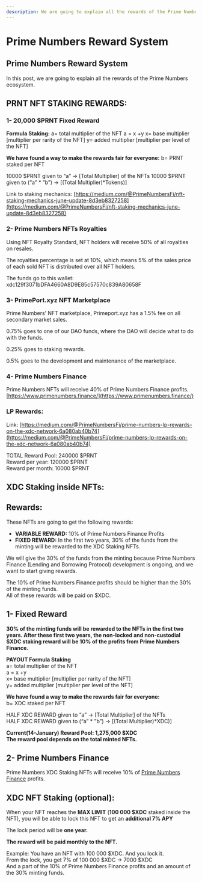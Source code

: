 ```yaml
---
description: We are going to explain all the rewards of the Prime Numbers ecosystem.
---
```


# Prime Numbers Reward System

## Prime Numbers Reward System <a href="#5230" id="5230"></a>

In this post, we are going to explain all the rewards of the Prime Numbers ecosystem.

## PRNT NFT STAKING REWARDS: <a href="#b642" id="b642"></a>

### 1- 20,000 $PRNT Fixed Reward <a href="#4e23" id="4e23"></a>

**Formula Staking:** a= total multiplier of the NFT a = x +y x= base multiplier \[multiplier per rarity of the NFT] y= added multiplier \[multiplier per level of the NFT]

**We have found a way to make the rewards fair for everyone:** b= PRNT staked per NFT

10000 $PRNT given to “a” -> \[Total Multiplier] of the NFTs 10000 $PRNT given to (“a” \* ”b”) -> \[(Total Multiplier)\*Tokens)]

Link to staking mechanics: [https://medium.com/@PrimeNumbersFi/nft-staking-mechanics-june-update-8d3eb8327258](https://medium.com/@PrimeNumbersFi/nft-staking-mechanics-june-update-8d3eb8327258)

### 2- Prime Numbers NFTs Royalties <a href="#6649" id="6649"></a>

Using NFT Royalty Standard, NFT holders will receive 50% of all royalties on resales.

The royalties percentage is set at 10%, which means 5% of the sales price of each sold NFT is distributed over all NFT holders.

The funds go to this wallet: xdc129f3071bDFA4660A8D9E85c57570c839A80658F

### 3- PrimePort.xyz NFT Marketplace <a href="#015a" id="015a"></a>

Prime Numbers’ NFT marketplace, Primeport.xyz has a 1.5% fee on all secondary market sales.

0.75% goes to one of our DAO funds, where the DAO will decide what to do with the funds.

0.25% goes to staking rewards.

0.5% goes to the development and maintenance of the marketplace.

### 4- Prime Numbers Finance <a href="#7896" id="7896"></a>

Prime Numbers NFTs will receive 40% of Prime Numbers Finance profits. [https://www.primenumbers.finance/](https://www.primenumbers.finance/)

### LP Rewards: <a href="#11cf" id="11cf"></a>

Link: [https://medium.com/@PrimeNumbersFi/prime-numbers-lp-rewards-on-the-xdc-network-6a080ab40b74](https://medium.com/@PrimeNumbersFi/prime-numbers-lp-rewards-on-the-xdc-network-6a080ab40b74)

TOTAL Reward Pool: 240000 $PRNT\
Reward per year: 120000 $PRNT\
Reward per month: 10000 $PRNT

## XDC Staking inside NFTs: <a href="#3cf4" id="3cf4"></a>

## Rewards: <a href="#f327" id="f327"></a>

These NFTs are going to get the following rewards:

* **VARIABLE REWARD:** 10% of Prime Numbers Finance Profits
* **FIXED REWARD:** In the first two years, 30% of the funds from the minting will be rewarded to the XDC Staking NFTs.

We will give the 30% of the funds from the minting because Prime Numbers Finance (Lending and Borrowing Protocol) development is ongoing, and we want to start giving rewards.

The 10% of Prime Numbers Finance profits should be higher than the 30% of the minting funds.\
All of these rewards will be paid on $XDC.

## 1- Fixed Reward <a href="#8910" id="8910"></a>

**30% of the minting funds will be rewarded to the NFTs in the first two years. After these first two years, the non-locked and non-custodial $XDC staking reward will be 10% of the profits from Prime Numbers Finance.**

**PAYOUT Formula Staking**\
a= total multiplier of the NFT\
a = x +y\
x= base multiplier \[multiplier per rarity of the NFT]\
y= added multiplier \[multiplier per level of the NFT]

**We have found a way to make the rewards fair for everyone:**\
b= XDC staked per NFT

HALF XDC REWARD given to “a” -> \[Total Multiplier] of the NFTs\
HALF XDC REWARD given to (“a” \* ”b”) -> \[(Total Multiplier)\*XDC)]

**Current(14-January) Reward Pool: 1,275,000 $XDC**\
**The reward pool depends on the total minted NFTs.**

## 2- Prime Numbers Finance <a href="#036c" id="036c"></a>

Prime Numbers XDC Staking NFTs will receive 10% of [Prime Numbers Finance](https://primenumberswhitepaper.gitbook.io/prime-numbers/the-company/prime-numbers-finance) profits.

## XDC NFT Staking (optional): <a href="#a11b" id="a11b"></a>

When your NFT reaches the **MAX LIMIT** (**100 000 $XDC** staked inside the NFT), you will be able to lock this NFT to get an **additional 7% APY**

The lock period will be **one year.**

**The reward will be paid monthly to the NFT.**

Example: You have an NFT with 100 000 $XDC. And you lock it.\
From the lock, you get 7% of 100 000 $XDC -> 7000 $XDC\
And a part of the 10% of Prime Numbers Finance profits and an amount of the 30% minting funds.
